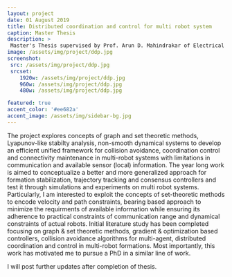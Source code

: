 ```yaml
---
layout: project
date: 01 August 2019
title: Distributed coordination and control for multi robot system
caption: Master Thesis
description: >
 Master's Thesis supervised by Prof. Arun D. Mahindrakar of Electrical Engineering department at IIT Madras (ongoing)
image: /assets/img/project/ddp.jpg
screenshot:
 src: /assets/img/project/ddp.jpg
 srcset:
    1920w: /assets/img/project/ddp.jpg
    960w: /assets/img/project/ddp.jpg
    480w: /assets/img/project/ddp.jpg

featured: true
accent_color: '#ee682a'
accent_image: /assets/img/sidebar-bg.jpg
---
```


The project explores concepts of graph and set theoretic methods, Lyapunov-like stabilty analysis, non-smooth dynamical systems to develop an efficient unified framework for collision avoidance, coordination control and connectivity maintenance in multi-robot systems with limitations in communication and available sensor (local) information. The year long work is aimed to conceptualize a better and more generalized approach for formation stabilization, trajectory tracking and consensus controllers and test it through simulations and experiments on multi robot systems. Particularly, I am interested to exploit the concepts of set-theoretic methods to encode velocity and path constraints, bearing based approach to minimize the requirments of available information while ensuring its adherence to practical constraints of communication range and dynamical constraints of actual robots. Initial literature study has been completed focusing on graph & set theoretic methods, gradient & optimization based controllers, collision avoidance algorithms for multi-agent, distributed coordination and control in multi-robot formations. Most importantly, this work has motivated me to pursue a PhD in a similar line of work.

I will post further updates after completion of thesis.
